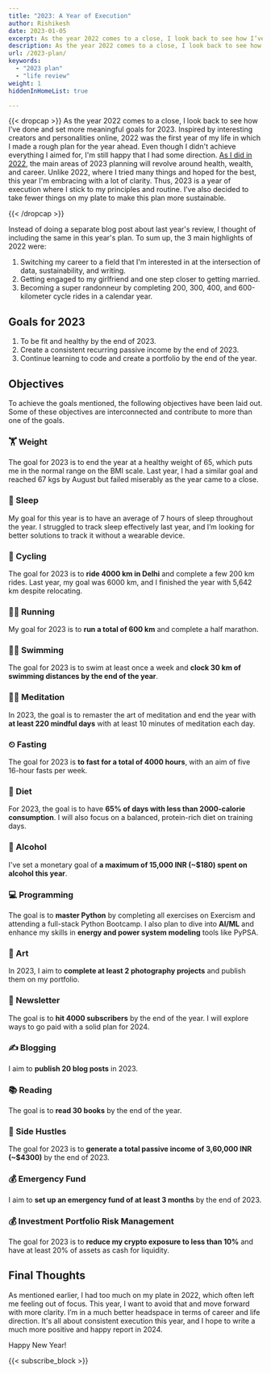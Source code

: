 ```yaml
---
title: "2023: A Year of Execution"
author: Rishikesh
date: 2023-01-05
excerpt: As the year 2022 comes to a close, I look back to see how I’ve done and set more meaningful goals for 2023.
description: As the year 2022 comes to a close, I look back to see how I’ve done and set more meaningful goals for 2023.
url: /2023-plan/
keywords:
  - "2023 plan"
  - "life review"
weight: 1
hiddenInHomeList: true

---
```


{{< dropcap >}}
As the year 2022 comes to a close, I look back to see how I’ve done and set more meaningful goals for 2023. Inspired by interesting creators and personalities online, 2022 was the first year of my life in which I made a rough plan for the year ahead. Even though I didn't achieve everything I aimed for, I'm still happy that I had some direction. [As I did in 2022](https://rishikeshs.com/2022-planning/), the main areas of 2023 planning will revolve around health, wealth, and career. Unlike 2022, where I tried many things and hoped for the best, this year I'm embracing with a lot of clarity. Thus, 2023 is a year of execution where I stick to my principles and routine. I’ve also decided to take fewer things on my plate to make this plan more sustainable.

{{< /dropcap >}}


Instead of doing a separate blog post about last year's review, I thought of including the same in this year's plan. To sum up, the 3 main highlights of 2022 were:

1. Switching my career to a field that I'm interested in at the intersection of data, sustainability, and writing.
2. Getting engaged to my girlfriend and one step closer to getting married.
3. Becoming a super randonneur by completing 200, 300, 400, and 600-kilometer cycle rides in a calendar year.

## Goals for 2023

1. To be fit and healthy by the end of 2023.
2. Create a consistent recurring passive income by the end of 2023.
3. Continue learning to code and create a portfolio by the end of the year.

## Objectives

To achieve the goals mentioned, the following objectives have been laid out. Some of these objectives are interconnected and contribute to more than one of the goals.

### 🏋 Weight

The goal for 2023 is to end the year at a healthy weight of 65, which puts me in the normal range on the BMI scale. Last year, I had a similar goal and reached 67 kgs by August but failed miserably as the year came to a close.

### 🛌 Sleep

My goal for this year is to have an average of 7 hours of sleep throughout the year. I struggled to track sleep effectively last year, and I’m looking for better solutions to track it without a wearable device.

### 🚴 Cycling

The goal for 2023 is to **ride 4000 km in Delhi** and complete a few 200 km rides. Last year, my goal was 6000 km, and I finished the year with 5,642 km despite relocating.

### 🏃‍♂️ Running

My goal for 2023 is to **run a total of 600 km** and complete a half marathon.

### 🏊‍♂️ Swimming

The goal for 2023 is to swim at least once a week and **clock 30 km of swimming distances by the end of the year**.

### 🧘‍♂️ Meditation

In 2023, the goal is to remaster the art of meditation and end the year with **at least 220 mindful days** with at least 10 minutes of meditation each day.

### ⏲ Fasting

The goal for 2023 is **to fast for a total of 4000 hours**, with an aim of five 16-hour fasts per week.

### 🍲 Diet

For 2023, the goal is to have **65% of days with less than 2000-calorie consumption**. I will also focus on a balanced, protein-rich diet on training days.

### 🍺 Alcohol

I've set a monetary goal of **a maximum of 15,000 INR (~$180) spent on alcohol this year**.

### 💻 Programming

The goal is to **master Python** by completing all exercises on Exercism and attending a full-stack Python Bootcamp. I also plan to dive into **AI/ML** and enhance my skills in **energy and power system modeling** tools like PyPSA.

### 🎨 Art

In 2023, I aim to **complete at least 2 photography projects** and publish them on my portfolio.

### 📰 Newsletter

The goal is to **hit 4000 subscribers** by the end of the year. I will explore ways to go paid with a solid plan for 2024.

### ✍️ Blogging

I aim to **publish 20 blog posts** in 2023.

### 📚 Reading

The goal is to **read 30 books** by the end of the year.

### 💸 Side Hustles

The goal for 2023 is to **generate a total passive income of 3,60,000 INR (~$4300)** by the end of 2023.

### 💰 Emergency Fund

I aim to **set up an emergency fund of at least 3 months** by the end of 2023.

### 💰 Investment Portfolio Risk Management

The goal for 2023 is to **reduce my crypto exposure to less than 10%** and have at least 20% of assets as cash for liquidity.

## Final Thoughts

As mentioned earlier, I had too much on my plate in 2022, which often left me feeling out of focus. This year, I want to avoid that and move forward with more clarity. I’m in a much better headspace in terms of career and life direction. It's all about consistent execution this year, and I hope to write a much more positive and happy report in 2024.

Happy New Year!

{{< subscribe_block >}}
